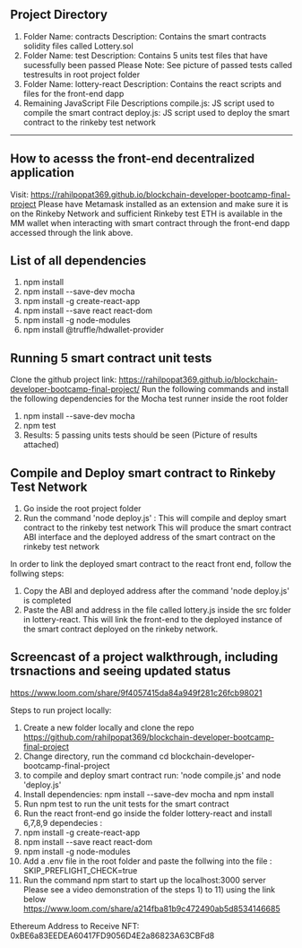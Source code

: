 
Project Directory 
--------------------------------------------------------------------------------------------------------
1) Folder Name: contracts
     Description: Contains the smart contracts solidity files called Lottery.sol
2) Folder Name: test
     Description: Contains 5 units test files that have sucessfully been passed
     Please Note: See picture of passed tests called testresults in root project folder
3) Folder Name: lottery-react
    Description: Contains the react scripts and files for the front-end dapp 
4) Remaining JavaScript File Descriptions
    compile.js: JS script used to compile the smart contract
    deploy.js: JS script used to deploy the smart contract to the rinkeby test network
   
----------------------------------------------------------------------------------
How to acesss the front-end decentralized application 
----------------------------------------------------------------------------------
Visit: https://rahilpopat369.github.io/blockchain-developer-bootcamp-final-project
Please have Metamask installed as an extension and make sure it is on the Rinkeby Network and sufficient Rinkeby test ETH is available in the MM wallet when interacting with smart contract through the front-end dapp accessed through the link above.

List of all dependencies
-----------------------------------------------------------------------------------
1) npm install 
2) npm install --save-dev mocha 
3) npm install -g create-react-app 
4) npm install --save react react-dom
5) npm install -g node-modules
6) npm install @truffle/hdwallet-provider

Running 5 smart contract unit tests
-----------------------------------------------
Clone the github project link: https://rahilpopat369.github.io/blockchain-developer-bootcamp-final-project/
Run the following commands and install the following dependencies for the Mocha test runner inside the root folder 
1) npm install --save-dev mocha
2) npm test 
3) Results: 5 passing units tests should be seen (Picture of results attached)

Compile and Deploy smart contract to Rinkeby Test Network
-----------------------------------------------
1) Go inside the root project folder
2) Run the command 'node deploy.js' : This will compile and deploy smart contract to the rinkeby test network 
This will produce the smart contract ABI interface and the deployed address of the smart contract on the rinkeby test network 

In order to link the deployed smart contract to the react front end, follow the follwing steps:
1) Copy the ABI and deployed address after the command 'node deploy.js' is completed
2) Paste the ABI and address in the file called lottery.js inside the src folder in lottery-react. This will link the front-end to the deployed instance of the smart contract deployed on the rinkeby network. 

Screencast of a project walkthrough, including trsnactions and seeing updated status 
-----------------------------------------------
https://www.loom.com/share/9f4057415da84a949f281c26fcb98021

Steps to run project locally:
1) Create a new folder locally and clone the repo https://github.com/rahilpopat369/blockchain-developer-bootcamp-final-project
2) Change directory, run the command cd blockchain-developer-bootcamp-final-project
3) to compile and deploy smart contract run: 'node compile.js' and node 'deploy.js'
4) Install dependencies: npm install --save-dev mocha and npm install 
5) Run npm test to run the unit tests for the smart contract
6) Run the react front-end go inside the folder lottery-react and install 6,7,8,9 dependecies :
7) npm install -g create-react-app 
8) npm install --save react react-dom
9) npm install -g node-modules
10) Add a .env file in the root folder and paste the follwing into the file : SKIP_PREFLIGHT_CHECK=true 
11) Run the command npm start to start up the localhost:3000 server
Please see a video demonstration of the steps 1) to 11) using the link below
https://www.loom.com/share/a214fba81b9c472490ab5d8534146685

Ethereum Address to Receive NFT: 0xBE6a83EEDEA60417FD9056D4E2a86823A63CBFd8
